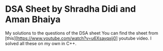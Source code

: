 # DSA Sheet by Shradha Didi and Aman Bhaiya

My solutions to the questions of the DSA sheet You can find the sheet from [this][https://www.youtube.com/watch?v=u6Xsayqxij0] youtube video.
I solved all these on my own in C++.
